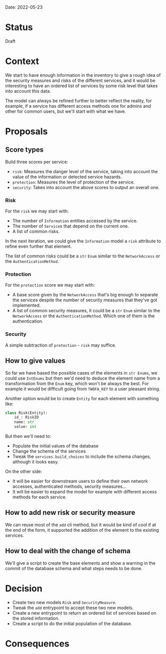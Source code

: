 Date: 2022-05-23

# Status
<!-- What is the status? Draft, Proposed, Accepted, Rejected, Deprecated or Superseded?
-->
Draft

# Context
<!-- What is the issue that we're seeing that is motivating this decision or change? -->
We start to have enough information in the inventory to give a rough idea of the
security measures and risks of the different services, and it would be
interesting to have an ordered list of services by some risk level that takes
into account this data.

The model can always be refined further to better reflect the reality, for
example, if a service has different access methods one for admins and other for
common users, but we'll start with what we have.

# Proposals
<!-- What are the possible solutions to the problem described in the context -->

## Score types

Build three scores per service:

* `risk`: Measures the danger level of the service, taking into account the
    value of the information or detected service hazards.
* `protection`: Measures the level of protection of the service.
* `security`: Takes into account the above scores to output an overall one.

### Risk

For the `risk` we may start with:

* The number of `Information` entities accessed by the service.
* The number of `Service`s that depend on the current one.
* A list of common risks.

In the next iteration, we could give the `Information` model a `risk` attribute
to refine even further that element.

The list of common risks could be a `str` `Enum` similar to the `NetworkAccess`
or the `AuthenticationMethod`.

### Protection

For the `protection` score we may start with:

* A base score given by the `NetworkAccess` that's big enough to separate the
    services despite the number of security  measures that they've got
    implemented.
* A list of common security measures, it could be a `str` `Enum` similar to the
    `NetworkAccess` or the `AuthenticationMethod`. Which one of them is the
    authentication.

### Security

A simple subtraction of `protection` - `risk` may suffice.

## How to give values

So far we have based the possible cases of the elements in `str Enums`, we could
use `IntEnums` but then we'd need to deduce the element name from
a transformation from the `Enum` key, which won't be always the best. For
example it would be difficult going from `TWOFA_KEY` to a user pleasant string.

Another option would be to create `Entity` for each element with something
like:

```python
class Risk(Entity):
    id_: RiskID
    name: str
    value: int
```

But then we'll need to:

* Populate the initial values of the database
* Change the schema of the services
* Tweak the `services.build_choices` to include the schema changes, although it
    looks easy.

On the other side:

* It will be easier for downstream users to define their own network accesses,
    authenticated methods, security measures...
* It will be easier to expand the model for example with different access
    methods for each service.

## How to add new risk or security measure

We can reuse most of the `add` cli method, but it would be kind of cool if at
the end of the form, it supported the addition of the element to the existing
services.

## How to deal with the change of schema

We'll give a script to create the base elements and show a warning in the commit
of the database schema and what steps needs to be done.

# Decision
<!-- What is the change that we're proposing and/or doing? -->

* Create two new models `Risk` and `SecurityMeasure`.
* Tweak the `add` entrypoint to accept these two new models.
* Create a new entrypoint to return an ordered list of services based on the
  stored information.
* Create a script to do the initial population of the database.

# Consequences
<!-- What becomes easier or more difficult to do because of this change? -->
